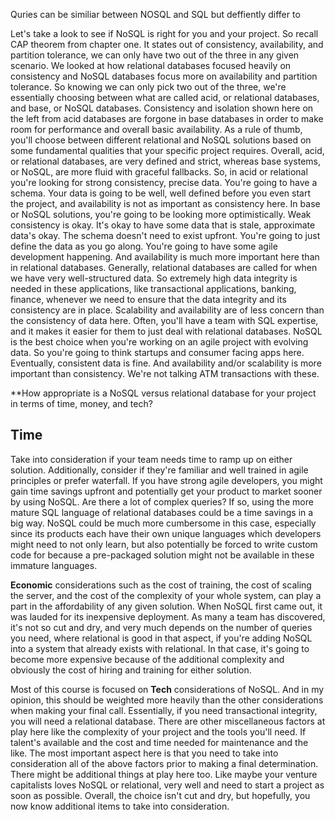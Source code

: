 Quries can be similiar between NOSQL and SQL but deffiently differ to


Let's take a look to see if NoSQL is right for you and your project. So recall CAP theorem from chapter one. It states out of consistency, availability, and partition tolerance, we can only have two out of the three in any given scenario. We looked at how relational databases focused heavily on consistency and NoSQL databases focus more on availability and partition tolerance. So knowing we can only pick two out of the three, we're essentially choosing between what are called acid, or relational databases, and base, or NoSQL databases. Consistency and isolation shown here on the left from acid databases are forgone in base databases in order to make room for performance and overall basic availability. As a rule of thumb, you'll choose between different relational and NoSQL solutions based on some fundamental qualities that your specific project requires. Overall, acid, or relational databases, are very defined and strict, whereas base systems, or NoSQL, are more fluid with graceful fallbacks. So, in acid or relational you're looking for strong consistency, precise data. You're going to have a schema. Your data is going to be well, well defined before you even start the project, and availability is not as important as consistency here. In base or NoSQL solutions, you're going to be looking more optimistically. Weak consistency is okay. It's okay to have some data that is stale, approximate data's okay. The schema doesn't need to exist upfront. You're going to just define the data as you go along. You're going to have some agile development happening. And availability is much more important here than in relational databases. Generally, relational databases are called for when we have very well-structured data. So extremely high data integrity is needed in these applications, like transactional applications, banking, finance, whenever we need to ensure that the data integrity and its consistency are in place. Scalability and availability are of less concern than the consistency of data here. Often, you'll have a team with SQL expertise, and it makes it easier for them to just deal with relational databases. NoSQL is the best choice when you're working on an agile project with evolving data. So you're going to think startups and consumer facing apps here. Eventually, consistent data is fine. And availability and/or scalability is more important than consistency. We're not talking ATM transactions with these. 

**How appropriate is a NoSQL versus relational database for your project in terms of time, money, and tech? 

## Time

Take into consideration if your team needs time to ramp up on either solution. Additionally, consider if they're familiar and well trained in agile principles or prefer waterfall. If you have strong agile developers, you might gain time savings upfront and potentially get your product to market sooner by using NoSQL. Are there a lot of complex queries? If so, using the more mature SQL language of relational databases could be a time savings in a big way. NoSQL could be much more cumbersome in this case, especially since its products each have their own unique languages which developers might need to not only learn, but also potentially be forced to write custom code for because a pre-packaged solution might not be available in these immature languages.  



**Economic** considerations such as the cost of training, the cost of scaling the server, and the cost of the complexity of your whole system, can play a part in the affordability of any given solution. When NoSQL first came out, it was lauded for its inexpensive deployment. As many a team has discovered, it's not so cut and dry, and very much depends on the number of queries you need, where relational is good in that aspect, if you're adding NoSQL into a system that already exists with relational. In that case, it's going to become more expensive because of the additional complexity and obviously the cost of hiring and training for either solution.  

Most of this course is focused on **Tech** considerations of NoSQL. And in my opinion, this should be weighted more heavily than the other considerations when making your final call. Essentially, if you need transactional integrity, you will need a relational database. There are other miscellaneous factors at play here like the complexity of your project and the tools you'll need. If talent's available and the cost and time needed for maintenance and the like. The most important aspect here is that you need to take into consideration all of the above factors prior to making a final determination. There might be additional things at play here too. Like maybe your venture capitalists loves NoSQL or relational, very well and need to start a project as soon as possible. Overall, the choice isn't cut and dry, but hopefully, you now know additional items to take into consideration.
